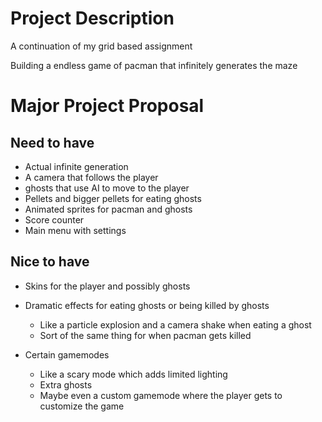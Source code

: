 # Project Description

A continuation of my grid based assignment

Building a endless game of pacman that infinitely generates the maze

# Major Project Proposal

## Need to have
- Actual infinite generation
- A camera that follows the player
- ghosts that use AI to move to the player
- Pellets and bigger pellets for eating ghosts
- Animated sprites for pacman and ghosts
- Score counter
- Main menu with settings

## Nice to have
- Skins for the player and possibly ghosts
- Dramatic effects for eating ghosts or being killed by ghosts
    - Like a particle explosion and a camera shake when eating a ghost
    - Sort of the same thing for when pacman gets killed

- Certain gamemodes
    - Like a scary mode which adds limited lighting
    - Extra ghosts
    - Maybe even a custom gamemode where the player gets to customize the game